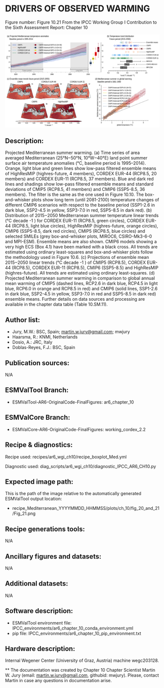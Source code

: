 DRIVERS OF OBSERVED WARMING
============

Figure number: Figure 10.21
From the IPCC Working Group I Contribution to the Sixth Assessment Report: Chapter 10

![Figure 10.21](../images/ar6_wg1_chap10_figure10_21_Mediterranean_future.png?raw=true)


Description:
------------
Projected Mediterranean summer warming. (a) Time series of area averaged Mediterranean (25°N‒50°N, 10°W‒40°E) land point summer surface air temperature anomalies (°C, baseline period is 1995–2014). Orange, light blue and green lines show low-pass filtered ensemble means of HighResMIP (highres-future, 4 members), CORDEX EUR-44 (RCP8.5, 20 members) and CORDEX EUR-11 (RCP8.5, 37 members). Blue and dark red lines and shadings show low-pass filtered ensemble means and standard deviations of CMIP5 (RCP8.5, 41 members) and CMIP6 (SSP5-8.5, 36 members). The filter is the same as the one used in Figure 10.10. The box-and-whisker plots show long term (until 2081-2100) temperature changes of different CMIP6 scenarios with respect to the baseline period (SSP1-2.6 in dark blue, SSP2-4.5 in yellow, SSP3-7.0 in red, SSP5-8.5 in dark red). (b) Distribution of 2015‒2050 Mediterranean summer temperature linear trends (°C decade -1 ) for CORDEX EUR-11 (RCP8.5, green circles), CORDEX EUR-44 (RCP8.5, light blue circles), HighResMIP (highres-future, orange circles), CMIP6 (SSP5-8.5, dark red circles), CMIP5 (RCP8.5, blue circles) and selected SMILEs (grey box-and-whisker plots, MIROC6, CSIRO-Mk3-6-0 and MPI-ESM). Ensemble means are also shown. CMIP6 models showing a very high ECS (Box 4.1) have been marked with a black cross. All trends are estimated using ordinary least-squares and box-and-whisker plots follow the methodology used in Figure 10.6. (c) Projections of ensemble mean 2015‒2050 linear trends (°C decade -1 ) of CMIP5 (RCP8.5), CORDEX EUR-44 (RCP8.5), CORDEX EUR-11 (RCP8.5), CMIP6 (SSP5-8.5) and HighResMIP (highres-future). All trends are estimated using ordinary least-squares. (d) Projected Mediterranean summer warming in comparison to global annual mean warming of CMIP5 (dashed lines, RCP2.6 in dark blue, RCP4.5 in light blue, RCP6.0 in orange and RCP8.5 in red) and CMIP6 (solid lines, SSP1-2.6 in dark blue, SSP2-4.5 in yellow, SSP3-7.0 in red and SSP5-8.5 in dark red) ensemble means. Further details on data sources and processing are available in the chapter data table (Table 10.SM.11).


Author list:
------------
- Jury, M.W.: BSC, Spain; martin.w.jury@gmail.com; mwjury
- Haarsma, R.: KNMI, Netherlands
- Dosio, A.: JRC, Italy
- Doblas-Reyes, F.J.: BSC, Spain


Publication sources:
--------------------
N/A


ESMValTool Branch:
------------------
- ESMValTool-AR6-OriginalCode-FinalFigures: ar6_chapter_10


ESMValCore Branch:
------------------
- ESMValCore-AR6-OriginalCode-FinalFigures: working_cordex_2.2


Recipe & diagnostics:
---------------------
Recipe used: recipes/ar6_wgi_ch10/recipe_boxplot_Med.yml

Diagnostic used: diag_scripts/ar6_wgi_ch10/diagnostic_IPCC_AR6_CH10.py


Expected image path:
--------------------
This is the path of the image relative to the automatically generated ESMValTool output location:
- recipe_Mediterranean_YYYYMMDD_HHMMSS/plots/ch_10/fig_20_and_21/Fig_21.png


Recipe generations tools:
-------------------------
N/A


Ancillary figures and datasets:
-------------------------------
N/A


Additional datasets:
--------------------
N/A


Software description:
---------------------
- ESMValTool environment file: IPCC_environments/ar6_chapter_10_conda_environment.yml
- pip file: IPCC_environments/ar6_chapter_10_pip_environment.txt


Hardware description:
---------------------
Internal Wegener Center (University of Graz, Austria) machine wegc203128.

** The documentation was created by Chapter 10 Chapter Scientist Martin W. Jury (email: martin.w.jury@gmail.com, githubid: mwjury). Please, contact Martin in case any questions in documentation arise.